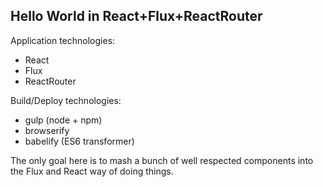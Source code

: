 Hello World in React+Flux+ReactRouter
-------------------------------------

Application technologies:

- React
- Flux
- ReactRouter

Build/Deploy technologies:

- gulp (node + npm)
- browserify
- babelify (ES6 transformer)

The only goal here is to mash a bunch of well respected components
into the Flux and React way of doing things.

